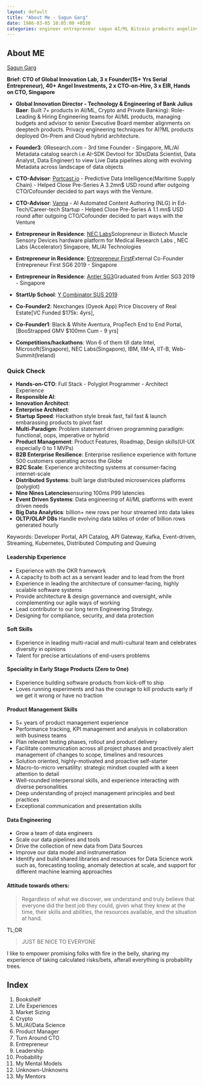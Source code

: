 ```yaml
---
layout: default
title: "About Me - Sagun Garg"
date: 1986-03-05 10:05:00 +0530
categories: engineer entrepreneur sagun AI/ML Bitcoin products angelinvestor mentor speaker
---
```


## About ME

[Sagun Garg](https://twitter.com/sagungarg)

**Brief: CTO of Global Innovation Lab, 3 x Founder(15+ Yrs Serial Entrepreneur), 40+ Angel Investments, 2 x CTO-on-Hire, 3 x EIR,  Hands on CTO, Singapore**

- **Global Innovation Director - Technology & Engineering of Bank Julius Baer**: Built 7+ products in AI/ML, Crypto and Private Banking): Role- Leading & Hiring Engineering teams for AI/ML products, managing budgets and advisor to senior Executive Board member alignments on deeptech products. Privacy engineering techniques for AI?ML products deployed On-Prem and Cloud hybrid architecture. 

- **Founder3**: 0Research.com - 3rd time Founder - Singapore, ML/AI Metadata catalog search i.e AI-SDK Devtool for 3Ds(Data Scientist, Data Analyst, Data Engineer) to view Live Data pipelines along with evolving Metadata across landscape of data objects

- **CTO-Advisor**: [Portcast.io](https://www.portcast.io/) - Predictive Data Intelligence(Maritime Supply Chain) - Helped Close Pre-Series A 3.2mn$ USD round after outgoing CTO/Cofounder decided to part ways with the Venture. 

- **CTO-Advisor**: [Vanna](https://weworkremotely.com/company/vanna) - AI Automated Content Authoring (NLG) in Ed-Tech/Career-tech Startup - Helped Close Pre-Series A 1.1 mn$ USD round after outgoing CTO/Cofounder decided to part ways with the Venture

- **Entrepreneur in Residence**: [NEC Labs](https://www.nec.com/en/global/rd/labs/singapore/index.html)Solopreneur in Biotech Muscle Sensory Devices hardware platform for Medical Research Labs , NEC Labs (Accelerator) Singapore, ML/AI Technologies

- **Entrepreneur in Residence**: [Entrepreneur First](https://www.joinef.com/)External Co-Founder Entrepreneur First SG6 2019 - Singapore

- **Entrepreneur in Residence**: [Antler SG3](https://www.antler.co/)Graduated from Antler SG3 2019 - Singapore 

- **StartUp School**: [Y Combinator SUS 2019](https://www.ycombinator.com/blog/announcing-startup-school-2019)

- **Co-Founder2**: Nexchanges (Oyeok App) Price Discovery of Real Estate[VC Funded $175k: 4yrs], 

- **Co-Founder1**: Black & White Aventura, PropTech End to End Portal, [BooStrapped GMV $100mn Cum - 9 yrs]

- **Competitions/hackathons**: Won 6 of them till date Intel, Microsoft(Singapore), NEC Labs(Singapore), IBM, IIM-A, IIT-B, Web-Summit(Ireland)

### Quick Check
- **Hands-on-CTO**: Full Stack - Polyglot Programmer - Architect Experience
- **Responsible AI**:
- **Innovation Architect**: 
- **Enterprise Architect**:
- **Startup Speed**: Hackathon style break fast, fail fast & launch embarassing products to pivot fast
- **Multi-Paradigm**: Problem statement driven programming paradigm: functional, oops, imperative or hybrid
- **Product Management**: Product Features, Roadmap, Design skills(UI-UX especially 0 to 1 MVPs)
- **B2B Enterprise Resilience**: Enterprise resilience experience with fortune 500 customers operating across the Globe
- **B2C Scale**: Experience architecting systems at consumer-facing internet-scale
- **Distributed Systems**: built large distributed microservices platforms (polyglot)
- **Nine Nines Latencies**ensuring 100ms P99 latencies
- **Event Driven Systems**: Data engineering of AI/ML platforms with event driven needs
- **Big Data Analytics**: billion+ new rows per hour streamed into data lakes
- **OLTP/OLAP DBs** Handle evolving data tables of order of billion rows generated hourly

Keywords: Developer Portal, API Catalog, API Gateway, Kafka, Event-driven, Streaming, Kubernetes, Distributed Computing and Queuing



#### Leadership Experience
- Experience with the OKR framework
- A capacity to both act as a servant leader and to lead from the front
- Experience in leading the architecture of consumer-facing, highly scalable software systems
- Provide architecture & design governance and oversight, while complementing our agile ways of working
- Lead contributor to our long term Engineering Strategy.
- Designing for compliance, security, and data protection
  
#### Soft Skills
-  Experience in leading multi-racial and multi-cultural team and celebrates diversity in opinions
-  Talent for precise articulations of end-users problems

#### Speciality in Early Stage Products (Zero to One) 
-  Experience building software products from kick-off to ship
-  Loves running experiments and has the courage to kill products early if we get it wrong or have no traction

#### Product Management Skills
- 5+ years of product management experience
- Performance tracking, KPI management and analysis in collaboration with business teams
- Plan relevant testing phases, rollout and product delivery
- Facilitate communication across all project phases and proactively alert management of changes to scope, timelines and resources
- Solution oriented, highly-motivated and proactive self-starter 
- Macro-to-micro versatility: strategic mindset coupled with a keen attention to detail 
- Well-rounded interpersonal skills, and experience interacting with diverse personalities 
- Deep understanding of project management principles and best practices 
- Exceptional communication and presentation skills

#### Data Engineering
- Grow a team of data engineers
- Scale our data pipelines and tools
- Drive the collection of new data from Data Sources
- Improve our data model and instrumentation
- Identify and build shared libraries and resources for Data Science work such as, forecasting tooling, anomaly detection at scale, and support for different machine learning approaches

#### Attitude towards others: 

> Regardless of what we discover, we understand and truly believe that everyone did the best job they could, given what they knew at the time, their skills and abilities, the resources available, and the situation at hand.

TL;DR 

> JUST BE NICE TO EVERYONE

I like to empower promising folks with fire in the belly, sharing my experience of taking calculated risks/bets, afterall everything is probability trees. 

## Index
1. Bookshelf
2. Life Experiences
3. Market Sizing
4. Crypto
5. ML/AI/Data Science
6. Product Manager
7. Turn Around CTO
8. Entrepreneur
9. Leadership
10. Probability
11. My Mental Models
12. Unknown-Unknowns
13. My Mentors

<!-- ## My Mentors
## My Heroes -->